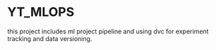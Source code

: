 # YT_MLOPS
this project includes ml project pipeline and using dvc for experiment tracking and data versioning.

